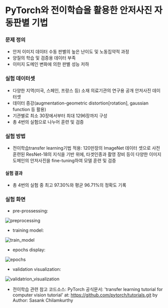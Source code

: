 # PyTorch와 전이학습을 활용한 안저사진 자동판별 기법

### 문제 정의
- 안저 이미지 데이터 수동 판별의 높은 난이도 및 노동집약적 과정
- 양질의 학습 및 검증용 데이터 부족
- 이미지 도메인 변화에 의한 판별 성능 저하

### 실험 데이터셋
- 다양한 지역(미국, 스페인, 프랑스 등) 소재 의료기관의 연구용 공개 안저사진 데이터셋
- 데이터 증강(augmentation-geometric distortion[rotation], gaussian function 등 활용)
- 기관별로 최소 30장에서부터 최대 1296장까지 구성
- 총 4번의 실험으로 나누어 훈련 및 검증

### 실험 방법
- 전이학습transfer learning기법 적용: 120만장의 ImageNet 데이터 셋으로 사전 훈련된 ResNet-18의 지식을 기반 위에, 타겟인종과 촬영 장비 등이 다양한 이미지 도메인의 안저사진을 fine-tuning하여 모델 훈련 및 검증

#### 실험 결과
- 총 4번의 실험 중 최고 97.30%와 평균 96.71%의 정확도 기록


### 실험 화면

- pre-prossessing:

![preprocessing](https://user-images.githubusercontent.com/71416000/182088913-f148aa04-71a8-4792-af8e-bb393ad92fa2.jpg)


- training model:

![train_model](https://user-images.githubusercontent.com/71416000/182088916-4fbdb1be-f054-4a3f-9eb8-abb90d545bb5.jpg)


- epochs display:

![epochs](https://user-images.githubusercontent.com/71416000/182088911-23713828-1afb-4f18-a6f0-f12d803373e4.jpg)


- validation visualization:

![validatrion_visualization](https://user-images.githubusercontent.com/71416000/182088908-bc6382ae-0b3e-4e35-a73d-c1c88c8652cf.jpg)

- 전이학습 관련 참고 코드소스:
PyTorch 공식문서: 'transfer learning tutorial for computer vision tutorial' at: https://github.com/pytorch/tutorials.git by Author: Sasank Chilamkurthy
